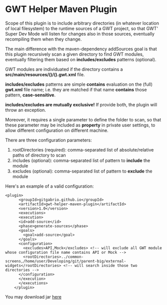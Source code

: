GWT Helper Maven Plugin
=======================

Scope of this plugin is to include arbitrary directories (in whatever location of local filesystem) to the runtime sources of a GWT project,
so that GWT' Super Dev Mode will listen for changes also in those sources, eventually recompiling them when they change.

The main difference with the maven-dependency addSources goal is that this plugin recursively scan a given directory to find
GWT modules, eventually filtering them based on  **includes/excludes** patterns (optional).

GWT modules are individuated if the directory contains a **src/main/resources/()/().gwt.xml** file.

**includes/excludes** patterns are simple **contains** evaluation on the (full) **gwt.xml** file name; i.e. they are matched if that name **contains** those pattern, **case-sensitive**.

**includes/excludes are mutually exclusive!** If provide both, the plugin will throw an exception.

Moreover, it requires a single parameter to define the folder to scan, so that these parameter may be included as **property** in private user settings,
to allow different configuration on different machine.

There are three configuration parameters:

1. rootDirectories (required): comma-separated list of absolute/relative paths of directory to scan
2. includes (optional): comma-separated list of pattern to **include** the module
3. excludes (optional): comma-separated list of pattern to **exclude** the module


Here's an example of a valid configuration:

    <plugin>
          <groupId>gitgabrio.github.io</groupId>
          <artifactId>gwt-helper-maven-plugin</artifactId>
          <version>1.0</version>
          <executions>
          <execution>
          <id>add-source</id>
          <phase>generate-sources</phase>
          <goals>
            <goal>add-source</goal>
          </goals>
          <configuration>
            <excludes>API,Mock</excludes> <!-- will exclude all GWT module whose configuration file name contains API or Mock -->
            <rootDirectories>../common-screens,/home/user/Developing/git/parent-big/external-widgets</rootDirectories> <!-- will search inside those two directories -->
          </configuration>
          </execution>
          </executions>
        </plugin>


You may download jar [here](https://gitgabrio.github.io/gwt-helper-maven-plugin/)
